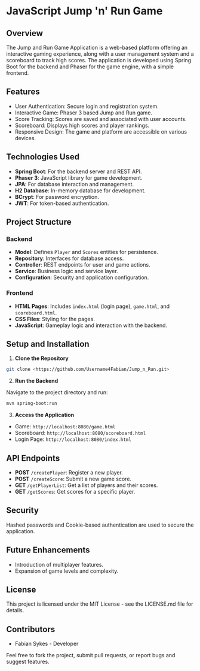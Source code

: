 # JavaScript Jump 'n' Run Game

## Overview

The Jump and Run Game Application is a web-based platform offering an interactive gaming experience, along with a user management system and a scoreboard to track high scores. The application is developed using Spring Boot for the backend and Phaser for the game engine, with a simple frontend.

## Features

- User Authentication: Secure login and registration system.
- Interactive Game: Phaser 3 based Jump and Run game.
- Score Tracking: Scores are saved and associated with user accounts.
- Scoreboard: Displays high scores and player rankings.
- Responsive Design: The game and platform are accessible on various devices.

## Technologies Used

- **Spring Boot**: For the backend server and REST API.
- **Phaser 3**: JavaScript library for game development.
- **JPA**: For database interaction and management.
- **H2 Database**: In-memory database for development.
- **BCrypt**: For password encryption.
- **JWT**: For token-based authentication.

## Project Structure

### Backend

- **Model**: Defines `Player` and `Scores` entities for persistence.
- **Repository**: Interfaces for database access.
- **Controller**: REST endpoints for user and game actions.
- **Service**: Business logic and service layer.
- **Configuration**: Security and application configuration.

### Frontend

- **HTML Pages**: Includes `index.html` (login page), `game.html`, and `scoreboard.html`.
- **CSS Files**: Styling for the pages.
- **JavaScript**: Gameplay logic and interaction with the backend.

## Setup and Installation

1. **Clone the Repository**

```bash
git clone <https://github.com/Username4Fabian/Jump_n_Run.git>
```

2. **Run the Backend**

Navigate to the project directory and run:

```bash
mvn spring-boot:run
```

3. **Access the Application**

- Game: `http://localhost:8080/game.html`
- Scoreboard: `http://localhost:8080/scoreboard.html`
- Login Page: `http://localhost:8080/index.html`

## API Endpoints

- **POST** `/createPlayer`: Register a new player.
- **POST** `/createScore`: Submit a new game score.
- **GET** `/getPlayerList`: Get a list of players and their scores.
- **GET** `/getScores`: Get scores for a specific player.

## Security

Hashed passwords and Cookie-based authentication are used to secure the application.

## Future Enhancements

- Introduction of multiplayer features.
- Expansion of game levels and complexity.

## License

This project is licensed under the MIT License - see the LICENSE.md file for details.

## Contributors

- Fabian Sykes - Developer

Feel free to fork the project, submit pull requests, or report bugs and suggest features.
